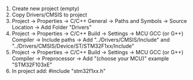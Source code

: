 1. Create new project (empty)
2. Copy Drivers/CMSIS to project
3. Project -> Properties -> C/C++ General -> Paths and Symbols -> Source Location -> Add Folder "Drivers"
4. Project -> Properties -> C/C++ Build -> Settings -> MCU GCC (or G++) Compiler -> Include paths -> Add "../Drivers/CMSIS/Include" and "../Drivers/CMSIS/Device/ST/STM32F1xx/Include"
5. Project -> Properties -> C/C++ Build -> Settings -> MCU GCC (or G++) Compiler -> Preprocessor -> Add "(choose your MCU)" example "STM32F103xE"
6. In project add: #include "stm32f1xx.h"

